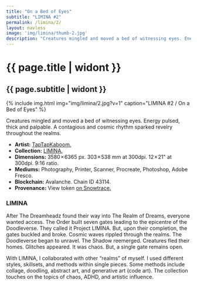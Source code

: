 ```yaml
---
title: "On a Bed of Eyes"
subtitle: "LIMINA #2"
permalink: /limina/2/
layout: navless
image: 'img/limina/thumb-2.jpg'
description: "Creatures mingled and moved a bed of witnessing eyes. Energy pulsed, thick and palpable. A contagious and cosmic rhythm sparked revelry throughout the realms."
---
```

# {{ page.title | widont }}
## {{ page.subtitle | widont }}

{% include img.html img="img/limina/2.jpg?v=1" caption="LIMINA #2 / On a Bed of Eyes" %}

Creatures mingled and moved a bed of witnessing eyes. Energy pulsed, thick and palpable. A contagious and cosmic rhythm sparked revelry throughout the realms.

- **Artist:** [TapTapKaboom.](https://www.taptapkaboom.com)
- **Collection:** [LIMINA.](https://www.taptapkaboom.com/limina)
- **Dimensions:** 3580 × 6365 px. 303 × 538 mm at 300dpi. 12 × 21" at 300dpi. 9:16 ratio.
- **Mediums:** Photography, Printer, Scanner, Procreate, Photoshop, Adobe Fresco.
- **Blockchain:** Avalanche. Chain ID 43114.
- **Provenance:** View token [on Snowtrace.](https://snowtrace.io/nft/0xE83DB7fA84Ca2D12B4dcb126659CC09d28F67931/2?chainId=43114)

### LIMINA
After The Dreamheadz found their way into The Realm of Dreams, everyone wanted access. The Order built seven gates leading to the epicentre of the Doodleverse. They called it Project LIMINA. But, upon their completion, the gates buckled and broke. Cosmic waves rippled through the realms. The Doodleverse began to unravel. The Shadow reemerged. Creatures fled their homes. Glitches appeared. It was chaos. But, a single gate remains open.

With LIMINA, I collaborated with other “realms” of myself. I used different styles, skillsets, and methods within single pieces. Some methods include collage, doodling, abstract art, and generative art (code art). The collection touches on the topics of chaos, ADHD, and artistic influence.
